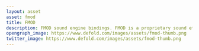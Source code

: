 ```yaml
---
layout: asset
asset: fmod
title: FMOD
description: FMOD sound engine bindings. FMOD is a proprietary sound effects engine and authoring tool for video games and applications, that play and mix sounds of diverse formats on many operating systems.
opengraph_image: https://www.defold.com/images/assets/fmod-thumb.png
twitter_image: https://www.defold.com/images/assets/fmod-thumb.png
---
```

